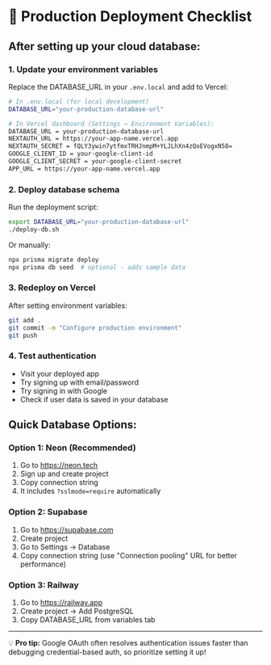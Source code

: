 # 🚀 Production Deployment Checklist

## After setting up your cloud database:

### 1. Update your environment variables
Replace the DATABASE_URL in your `.env.local` and add to Vercel:

```bash
# In .env.local (for local development)
DATABASE_URL="your-production-database-url"

# In Vercel dashboard (Settings → Environment Variables):
DATABASE_URL = your-production-database-url
NEXTAUTH_URL = https://your-app-name.vercel.app
NEXTAUTH_SECRET = fQLY3ywin7ytfmxTRHJnmpM+YLJLhXn4zQoEVogxN58=
GOOGLE_CLIENT_ID = your-google-client-id
GOOGLE_CLIENT_SECRET = your-google-client-secret
APP_URL = https://your-app-name.vercel.app
```

### 2. Deploy database schema
Run the deployment script:
```bash
export DATABASE_URL="your-production-database-url"
./deploy-db.sh
```

Or manually:
```bash
npx prisma migrate deploy
npx prisma db seed  # optional - adds sample data
```

### 3. Redeploy on Vercel
After setting environment variables:
```bash
git add .
git commit -m "Configure production environment"
git push
```

### 4. Test authentication
- Visit your deployed app
- Try signing up with email/password
- Try signing in with Google
- Check if user data is saved in your database

## Quick Database Options:

### Option 1: Neon (Recommended)
1. Go to https://neon.tech
2. Sign up and create project
3. Copy connection string
4. It includes `?sslmode=require` automatically

### Option 2: Supabase
1. Go to https://supabase.com
2. Create project
3. Go to Settings → Database
4. Copy connection string (use "Connection pooling" URL for better performance)

### Option 3: Railway
1. Go to https://railway.app
2. Create project → Add PostgreSQL
3. Copy DATABASE_URL from variables tab

---

💡 **Pro tip:** Google OAuth often resolves authentication issues faster than debugging credential-based auth, so prioritize setting it up!